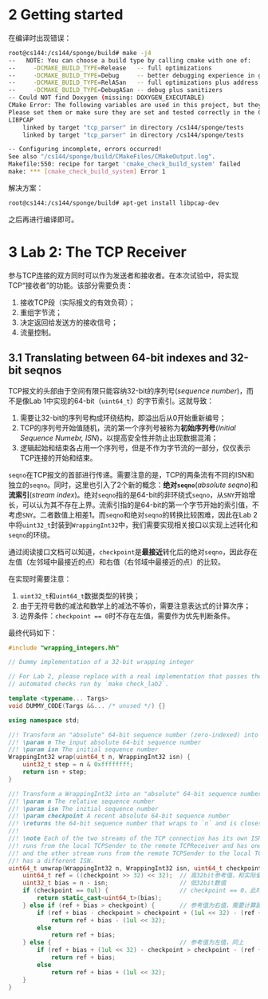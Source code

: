# 2 Getting started

在编译时出现错误：

```bash
root@cs144:/cs144/sponge/build# make -j4
--   NOTE: You can choose a build type by calling cmake with one of:
--     -DCMAKE_BUILD_TYPE=Release   -- full optimizations
--     -DCMAKE_BUILD_TYPE=Debug     -- better debugging experience in gdb
--     -DCMAKE_BUILD_TYPE=RelASan   -- full optimizations plus address and undefined-behavior sanitizers
--     -DCMAKE_BUILD_TYPE=DebugASan -- debug plus sanitizers
-- Could NOT find Doxygen (missing: DOXYGEN_EXECUTABLE) 
CMake Error: The following variables are used in this project, but they are set to NOTFOUND.
Please set them or make sure they are set and tested correctly in the CMake files:
LIBPCAP
    linked by target "tcp_parser" in directory /cs144/sponge/tests
    linked by target "tcp_parser" in directory /cs144/sponge/tests

-- Configuring incomplete, errors occurred!
See also "/cs144/sponge/build/CMakeFiles/CMakeOutput.log".
Makefile:550: recipe for target 'cmake_check_build_system' failed
make: *** [cmake_check_build_system] Error 1
```

解决方案：

```bash
root@cs144:/cs144/sponge/build# apt-get install libpcap-dev
```

之后再进行编译即可。

# 3 Lab 2: The TCP Receiver

参与TCP连接的双方同时可以作为发送者和接收者。在本次试验中，将实现TCP“接收者”的功能。该部分需要负责：
1. 接收TCP段（实际报文的有效负荷）；
2. 重组字节流；
3. 决定返回给发送方的接收信号；
4. 流量控制。

## 3.1 Translating between 64-bit indexes and 32-bit seqnos

TCP报文的头部由于空间有限只能容纳32-bit的序列号(*sequence number*)，而不是像Lab 1中实现的64-bit（`uint64_t`）的字节索引。这就导致：
1. 需要让32-bit的序列号构成环绕结构，即溢出后从0开始重新编号；
2. TCP的序列号开始值随机，流的第一个序列号被称为**初始序列号**(*Initial Sequence Numebr, ISN*)，以提高安全性并防止出现数据混淆；
3. 逻辑起始和结束各占用一个序列号，但是不作为字节流的一部分，仅仅表示TCP连接的开始和结束。

`seqno`在TCP报文的首部进行传递。需要注意的是，TCP的两条流有不同的ISN和独立的`seqno`。同时，这里也引入了2个新的概念：**绝对`seqno`**(*absolute seqno*)和**流索引**(*stream index*)。绝对`seqno`指的是64-bit的非环绕式`seqno`，从`SNY`开始增长，可以认为其不存在上界。流索引指的是64-bit的第一个字节开始的索引值，不考虑`SNY`。二者数值上相差1。而`seqno`和绝对`seqno`的转换比较困难，因此在Lab 2中将`uint32_t`封装到`WrappingInt32`中，我们需要实现相关接口以实现上述转化和`seqno`的环绕。

通过阅读接口文档可以知道，`checkpoint`是**最接近**转化后的绝对`seqno`，因此存在左值（左邻域中最接近的点）和右值（右邻域中最接近的点）的比较。

在实现时需要注意：
1. `uint32_t`和`uint64_t`数据类型的转换；
2. 由于无符号数的减法和数学上的减法不等价，需要注意表达式的计算次序；
3. 边界条件：`checkpoint == 0`时不存在左值，需要作为优先判断条件。

最终代码如下：

```cpp
#include "wrapping_integers.hh"

// Dummy implementation of a 32-bit wrapping integer

// For Lab 2, please replace with a real implementation that passes the
// automated checks run by `make check_lab2`.

template <typename... Targs>
void DUMMY_CODE(Targs &&... /* unused */) {}

using namespace std;

//! Transform an "absolute" 64-bit sequence number (zero-indexed) into a WrappingInt32
//! \param n The input absolute 64-bit sequence number
//! \param isn The initial sequence number
WrappingInt32 wrap(uint64_t n, WrappingInt32 isn) {
    uint32_t step = n & 0xffffffff;
    return isn + step;
}

//! Transform a WrappingInt32 into an "absolute" 64-bit sequence number (zero-indexed)
//! \param n The relative sequence number
//! \param isn The initial sequence number
//! \param checkpoint A recent absolute 64-bit sequence number
//! \returns the 64-bit sequence number that wraps to `n` and is closest to `checkpoint`
//!
//! \note Each of the two streams of the TCP connection has its own ISN. One stream
//! runs from the local TCPSender to the remote TCPReceiver and has one ISN,
//! and the other stream runs from the remote TCPSender to the local TCPReceiver and
//! has a different ISN.
uint64_t unwrap(WrappingInt32 n, WrappingInt32 isn, uint64_t checkpoint) {
    uint64_t ref = ((checkpoint >> 32) << 32);  // 高32bit参考值，和实际偏差不超过1
    uint32_t bias = n - isn;                    // 低32bit数值
    if (checkpoint == 0ul) {                    // checkpoint == 0，此时直接返回右值
        return static_cast<uint64_t>(bias);
    } else if (ref + bias > checkpoint) {       // 参考值为右值，需要计算距离
        if (ref + bias - checkpoint > checkpoint + (1ul << 32) - (ref + bias))
            return ref + bias - (1ul << 32);
        else
            return ref + bias;
    } else {                                    // 参考值为左值，同上
        if (ref + bias + (1ul << 32) - checkpoint > checkpoint - (ref + bias))
            return ref + bias;
        else 
            return ref + bias + (1ul << 32);
    }
}
```